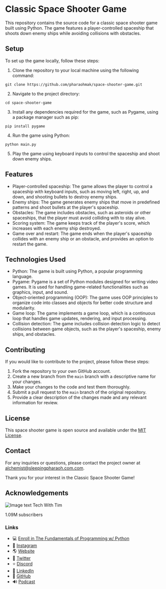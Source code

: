 # Classic Space Shooter Game

This repository contains the source code for a classic space shooter game built using Python. The game features a player-controlled spaceship that shoots down enemy ships while avoiding collisions with obstacles.

## Setup

To set up the game locally, follow these steps:

1. Clone the repository to your local machine using the following command:
```
git clone https://github.com/pharaohmak/space-shooter-game.git
```
2. Navigate to the project directory:
```
cd space-shooter-game
```
3. Install any dependencies required for the game, such as Pygame, using a package manager such as pip:
```
pip install pygame
```
4. Run the game using Python:
```
python main.py
```
5. Play the game using keyboard inputs to control the spaceship and shoot down enemy ships.

## Features

- Player-controlled spaceship: The game allows the player to control a spaceship with keyboard inputs, such as moving left, right, up, and down, and shooting bullets to destroy enemy ships.
- Enemy ships: The game generates enemy ships that move in predefined patterns and shoot bullets at the player's spaceship.
- Obstacles: The game includes obstacles, such as asteroids or other spaceships, that the player must avoid colliding with to stay alive.
- Scoring system: The game keeps track of the player's score, which increases with each enemy ship destroyed.
- Game over and restart: The game ends when the player's spaceship collides with an enemy ship or an obstacle, and provides an option to restart the game.

## Technologies Used

- Python: The game is built using Python, a popular programming language.
- Pygame: Pygame is a set of Python modules designed for writing video games. It is used for handling game-related functionalities such as graphics, input, and sound.
- Object-oriented programming (OOP): The game uses OOP principles to organize code into classes and objects for better code structure and modularity.
- Game loop: The game implements a game loop, which is a continuous loop that handles game updates, rendering, and input processing.
- Collision detection: The game includes collision detection logic to detect collisions between game objects, such as the player's spaceship, enemy ships, and obstacles.


## Contributing

If you would like to contribute to the project, please follow these steps:

1. Fork the repository to your own GitHub account.
2. Create a new branch from the `main` branch with a descriptive name for your changes.
3. Make your changes to the code and test them thoroughly.
4. Submit a pull request to the `main` branch of the original repository.
5. Provide a clear description of the changes made and any relevant information for review.

## License

This space shooter game is open source and available under the [MIT License](LICENSE).

## Contact

For any inquiries or questions, please contact the project owner at [alchemist@sleepingpharaoh.com.com](mailto:alchemist@sleepingpharaoh.com).

Thank you for your interest in the Classic Space Shooter Game!

## Acknowledgements

![Image text](https://yt3.ggpht.com/ytc/AMLnZu_eX41jzTt6cENVn9timgdy-lAg3DJhvod9Ejz_TQ=s176-c-k-c0x00ffffff-no-rj)
Tech With Tim

1.09M subscribers

### Links
- 💻 [Enroll in The Fundamentals of Programming w/ Python](https://tech-with-tim.teachable.com/p...)
- 📸 [Instagram](https://www.instagram.com/tech_with_tim)
- 🌎 [Website](https://techwithtim.net)
- 📱 [Twitter](https://twitter.com/TechWithTimm)
- ⭐ [Discord](https://discord.gg/pr2k55t)
- 📝 [LinkedIn](https://www.linkedin.com/in/tim-rusci...)
- 📂 [GitHub](https://github.com/techwithtim)
- 🔊 [Podcast](https://anchor.fm/tech-with-tim)
